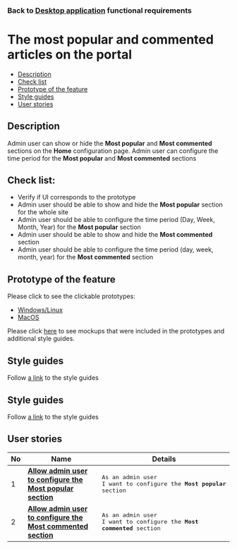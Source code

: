 ### Back to [Desktop application](../../#desktop-application) functional requirements

# The most popular and commented articles on the portal

- [Description](#description)
- [Check list](#check-list)
- [Prototype of the feature](#prototype-of-the-feature)
- [Style guides](#style-guides)
- [User stories](#user-stories)

## Description

Admin user can show or hide the <b>Most popular</b> and <b>Most commented</b> sections on the <b>Home</b> configuration page.
Admin user can configure the time period for the <b>Most popular</b> and <b>Most commented</b> sections

## Check list:

  - Verify if UI corresponds to the prototype
  - Admin user should be able to show and hide the <b>Most popular</b> section for the whole site
  - Admin user should be able to configure the time period (Day, Week, Month, Year) for the <b>Most popular</b> section
  - Admin user should be able to show and hide the <b>Most commented</b> section
  - Admin user should be able to configure the time period (day, week, month, year) for the <b>Most commented</b> section

## Prototype of the feature

Please click to see the clickable prototypes:
  - [Windows/Linux](https://www.figma.com/proto/2Y3Fnwfb10K3k6XBpWj3zK/Home-Page?page-id=8384%3A2148&node-id=8384%3A2387&viewport=266%2C48%2C0.1&scaling=min-zoom&starting-point-node-id=8384%3A2387)
  - [MacOS](https://www.figma.com/proto/2Y3Fnwfb10K3k6XBpWj3zK/Home-Page?page-id=0%3A1073&node-id=0%3A1074&viewport=266%2C48%2C0.1&scaling=min-zoom&starting-point-node-id=0%3A1074)

Please click [here](https://www.figma.com/file/2Y3Fnwfb10K3k6XBpWj3zK/Home-Page?node-id=0%3A1073) to see mockups that were included in the prototypes and additional style guides.

## Style guides

Follow [a link](https://www.figma.com/proto/0zkkf5WC77OSpvyD6YXpFE/Style-guides?page-id=0%3A1&node-id=19%3A5368&viewport=266%2C48%2C0.54&scaling=min-zoom&starting-point-node-id=19%3A5368) to the style guides

## Style guides

Follow [a link](https://www.figma.com/proto/0zkkf5WC77OSpvyD6YXpFE/Style-guides?page-id=0%3A1&node-id=19%3A5368&viewport=266%2C48%2C0.54&scaling=min-zoom&starting-point-node-id=19%3A5368) to the style guides

## User stories

No           |      Name     |   Details
------------ | ------------- | -------------
1 |[**Allow admin user to configure the Most popular section**](/sports_hub_portal/desktop_application_features/most_popular_and_commented/user_stories/most_popular_configuration)|<pre>As an admin user<br>I want to configure the <b>Most popular</b> section</pre>
2 |[**Allow admin user to configure the Most commented section**](/sports_hub_portal/desktop_application_features/most_popular_and_commented/user_stories/most_commented_configuration)|<pre>As an admin user<br>I want to configure the <b>Most commented</b> section</pre>
